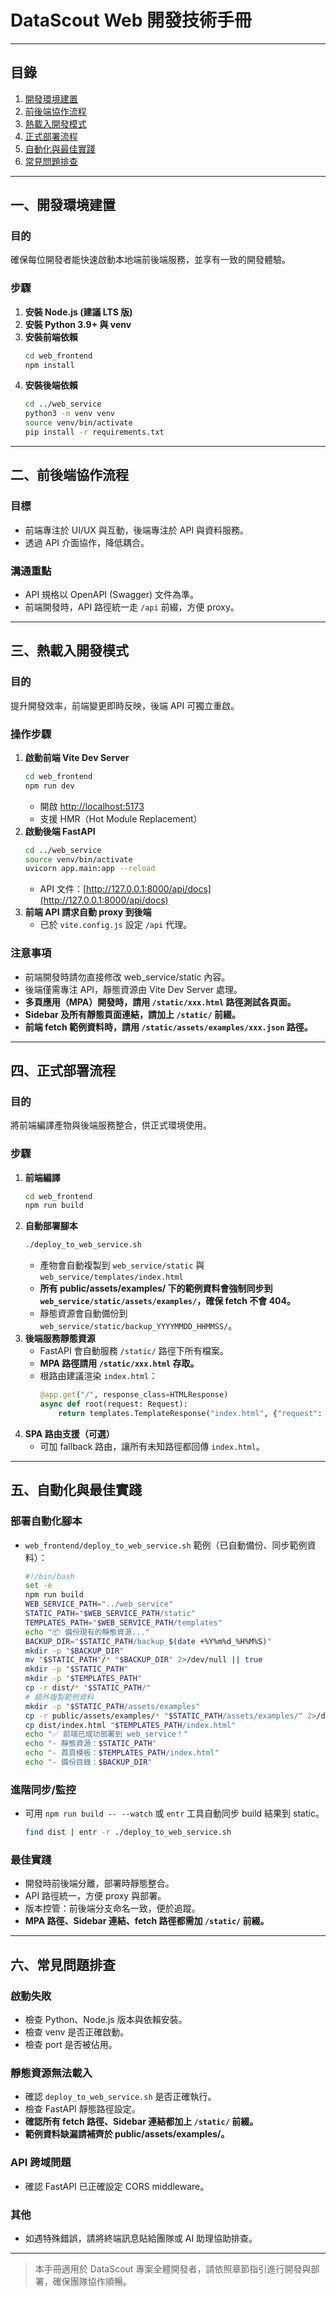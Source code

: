 # DataScout Web 開發技術手冊

---

## 目錄
1. [開發環境建置](#開發環境建置)
2. [前後端協作流程](#前後端協作流程)
3. [熱載入開發模式](#熱載入開發模式)
4. [正式部署流程](#正式部署流程)
5. [自動化與最佳實踐](#自動化與最佳實踐)
6. [常見問題排查](#常見問題排查)

---

## 一、開發環境建置

### 目的
確保每位開發者能快速啟動本地端前後端服務，並享有一致的開發體驗。

### 步驟
1. **安裝 Node.js (建議 LTS 版)**
2. **安裝 Python 3.9+ 與 venv**
3. **安裝前端依賴**
   ```bash
   cd web_frontend
   npm install
   ```
4. **安裝後端依賴**
   ```bash
   cd ../web_service
   python3 -m venv venv
   source venv/bin/activate
   pip install -r requirements.txt
   ```

---

## 二、前後端協作流程

### 目標
- 前端專注於 UI/UX 與互動，後端專注於 API 與資料服務。
- 透過 API 介面協作，降低耦合。

### 溝通重點
- API 規格以 OpenAPI (Swagger) 文件為準。
- 前端開發時，API 路徑統一走 `/api` 前綴，方便 proxy。

---

## 三、熱載入開發模式

### 目的
提升開發效率，前端變更即時反映，後端 API 可獨立重啟。

### 操作步驟
1. **啟動前端 Vite Dev Server**
   ```bash
   cd web_frontend
   npm run dev
   ```
   - 開啟 [http://localhost:5173](http://localhost:5173/)
   - 支援 HMR（Hot Module Replacement）
2. **啟動後端 FastAPI**
   ```bash
   cd ../web_service
   source venv/bin/activate
   uvicorn app.main:app --reload
   ```
   - API 文件：[http://127.0.0.1:8000/api/docs](http://127.0.0.1:8000/api/docs)
3. **前端 API 請求自動 proxy 到後端**
   - 已於 `vite.config.js` 設定 `/api` 代理。

### 注意事項
- 前端開發時請勿直接修改 web_service/static 內容。
- 後端僅需專注 API，靜態資源由 Vite Dev Server 處理。
- **多頁應用（MPA）開發時，請用 `/static/xxx.html` 路徑測試各頁面。**
- **Sidebar 及所有靜態頁面連結，請加上 `/static/` 前綴。**
- **前端 fetch 範例資料時，請用 `/static/assets/examples/xxx.json` 路徑。**

---

## 四、正式部署流程

### 目的
將前端編譯產物與後端服務整合，供正式環境使用。

### 步驟
1. **前端編譯**
   ```bash
   cd web_frontend
   npm run build
   ```
2. **自動部署腳本**
   ```bash
   ./deploy_to_web_service.sh
   ```
   - 產物會自動複製到 `web_service/static` 與 `web_service/templates/index.html`
   - **所有 public/assets/examples/ 下的範例資料會強制同步到 `web_service/static/assets/examples/`，確保 fetch 不會 404。**
   - 靜態資源會自動備份到 `web_service/static/backup_YYYYMMDD_HHMMSS/`。
3. **後端服務靜態資源**
   - FastAPI 會自動服務 `/static/` 路徑下所有檔案。
   - **MPA 路徑請用 `/static/xxx.html` 存取。**
   - 根路由建議渲染 `index.html`：
     ```python
     @app.get("/", response_class=HTMLResponse)
     async def root(request: Request):
         return templates.TemplateResponse("index.html", {"request": request})
     ```
4. **SPA 路由支援（可選）**
   - 可加 fallback 路由，讓所有未知路徑都回傳 `index.html`。

---

## 五、自動化與最佳實踐

### 部署自動化腳本
- `web_frontend/deploy_to_web_service.sh` 範例（已自動備份、同步範例資料）：
  ```bash
  #!/bin/bash
  set -e
  npm run build
  WEB_SERVICE_PATH="../web_service"
  STATIC_PATH="$WEB_SERVICE_PATH/static"
  TEMPLATES_PATH="$WEB_SERVICE_PATH/templates"
  echo "📦 備份現有的靜態資源..."
  BACKUP_DIR="$STATIC_PATH/backup_$(date +%Y%m%d_%H%M%S)"
  mkdir -p "$BACKUP_DIR"
  mv "$STATIC_PATH"/* "$BACKUP_DIR" 2>/dev/null || true
  mkdir -p "$STATIC_PATH"
  mkdir -p "$TEMPLATES_PATH"
  cp -r dist/* "$STATIC_PATH/"
  # 額外複製範例資料
  mkdir -p "$STATIC_PATH/assets/examples"
  cp -r public/assets/examples/* "$STATIC_PATH/assets/examples/" 2>/dev/null || true
  cp dist/index.html "$TEMPLATES_PATH/index.html"
  echo "✅ 前端已成功部署到 web_service！"
  echo "- 靜態資源：$STATIC_PATH"
  echo "- 首頁模板：$TEMPLATES_PATH/index.html"
  echo "- 備份目錄：$BACKUP_DIR"
  ```

### 進階同步/監控
- 可用 `npm run build -- --watch` 或 `entr` 工具自動同步 build 結果到 static。
  ```bash
  find dist | entr -r ./deploy_to_web_service.sh
  ```

### 最佳實踐
- 開發時前後端分離，部署時靜態整合。
- API 路徑統一，方便 proxy 與部署。
- 版本控管：前後端分支命名一致，便於追蹤。
- **MPA 路徑、Sidebar 連結、fetch 路徑都需加 `/static/` 前綴。**

---

## 六、常見問題排查

### 啟動失敗
- 檢查 Python、Node.js 版本與依賴安裝。
- 檢查 venv 是否正確啟動。
- 檢查 port 是否被佔用。

### 靜態資源無法載入
- 確認 `deploy_to_web_service.sh` 是否正確執行。
- 檢查 FastAPI 靜態路徑設定。
- **確認所有 fetch 路徑、Sidebar 連結都加上 `/static/` 前綴。**
- **範例資料缺漏請補齊於 public/assets/examples/。**

### API 跨域問題
- 確認 FastAPI 已正確設定 CORS middleware。

### 其他
- 如遇特殊錯誤，請將終端訊息貼給團隊或 AI 助理協助排查。

---

> 本手冊適用於 DataScout 專案全體開發者，請依照章節指引進行開發與部署，確保團隊協作順暢。